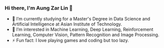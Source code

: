 ### Hi there, I'm Aung Zar Lin 👋

- 🔭 I’m currently studying for a Master's Degree in Data Science and Artificial Intelligence at Asian Institute of Technology.
- 🌱 I’m interested in Machine Learning, Deep Learning, Reinforcement Learning, Computer Vision, Pattern Recognition and Image Processing.
- ⚡ Fun fact: I love playing games and coding but too lazy.
